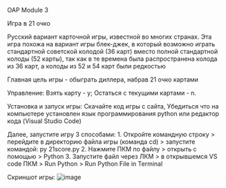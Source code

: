 OAP Module 3

Игра в 21 очко 

Русский вариант карточной игры, известной во многих странах. Эта игра похожа на вариант игры блек-джек, в который возможно играть стандартной советской колодой (36 карт) вместо полной стандартной колоды (52 карты), так как в те времена была распространена колода из 36 карт, а колоды из 52 и 54 карт были редкостью

Главная цель игры - обыграть диллера, набрав 21 очко картами

Управление: Взять карту - y; Остаться с текущими картами - n.

Установка и запуск игры: Скачайте код игры с сайта, Убедиться что на компьютере установлен язык программирования python или редактор кода (Visual Studio Code)

Далее, запустите игру 3 способами:
                                       1. Откройте командную строку > перейдите в директорию файла игры (команда cd) > запустите командой: py 21score.py
                                       2. Нажмите ПКМ по файлу > открыть с помощью > Python
                                       3. Запустите файл через ЛКМ > в открывшемся VS code ПКМ > Run Python > Run Python File in Terminal



Скриншот игры:
![image](https://github.com/user-attachments/assets/17603247-59b2-4c00-b546-81fc0f6d6823)
